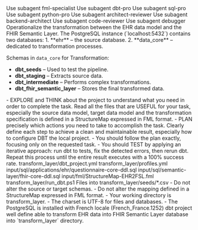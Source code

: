 <subagent>
Use subagent fml-specialist
Use subagent dbt-pro
Use subagent sql-pro
Use subagent python-pro
Use subagent architect-reviewer
Use subagent backend-architect
Use subagent code-reviewer
Use subagent debugger
</subagent>

<goal>
Operationalize the transformation between the EHR data model and the FHIR Semantic Layer.
</goal>

<functional-architecture>
The PostgreSQL instance (`localhost:5432`) contains two databases:
1. **ehr** – the source database.  
2. **data_core** – dedicated to transformation processes.

Schemas in `data_core` for Transformation:
- **dbt_seeds** – Used to test the pipeline.  
- **dbt_staging** – Extracts source data.  
- **dbt_intermediate** – Performs complex transformations.  
- **dbt_fhir_semantic_layer** – Stores the final transformed data.
</functional-architecture>

<instructions>
- EXPLORE and THINK about the project to understand what you need in order to complete the task. Read all the files that are USEFUL for your task, especially the source data model, target data model and the transformation specification is defined in a StructureMap expressed in FML format.
- PLAN precisely which actions you need to take to accomplish the task. Clearly define each step to achieve a clean and maintainable result, especially how to configure DBT the local project.
- You should follow the plan exactly, focusing only on the requested task.
- You should TEST by applying an iterative approach: run dbt to tests, fix the detected errors, then rerun dbt. Repeat this process until the entire result executes with a 100% success rate.
</instructions>

<dbt-config>
transform_layer/dbt_project.yml
transform_layer/profiles.yml
</dbt-config>

<source>
input/sql/applications/ehr/questionnaire-core-ddl.sql
</source>
<target>
input/sql/semantic-layer/fhir-core-ddl.sql
</target>
<mapping>
input/fml/StructureMap-EHR2FSL.fml
</mapping>
<test-script>
transform_layer/run_dbt.ps1
</test-script>
<test-data>
Files into transform_layer/seeds/*.csv
</test-data>

<recommandations>
- Do not alter the source or target schemas.
- Do not alter the mapping defined in a StructureMap expressed in FML format.
- Your working directory is transform_layer.
- The charset is UTF-8 for files and databases.
- The PostgreSQL is installed with French locale (French_France.1252)
</recommandations>

<expected-output>
dbt project well define able to transform EHR data into FHIR Semantic Layer database into `transform_layer` directory.
</expected-output>